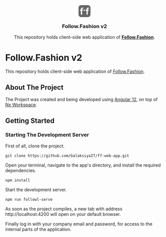<p align="center" style="margin-top:16px;">
    <img src="./public/ff-logo-small.svg" alt="Logo" width="38" height="38">

  <h3 align="center" style="margin-top:16px;">Follow.Fashion v2</h3>

  <p align="center">
    This repository holds client-side web application of <a href="https://follow.fashion/textile.html"><strong>Follow.Fashion</strong></a>.
  </p>
</p>

# Follow.Fashion v2

This repository holds client-side web application of [Follow.Fashion](https://follow.fashion/textile.html).

## About The Project

The Project was created and being developed using [Angular 12](https://angular.io/), on top of [Nx Workspace](https://nx.dev/).

## Getting Started

### Starting The Development Server

First of all, clone the project.

```
git clone https://github.com/GalaksiyaIT/ff-web-app.git
```

Open your terminal, navigate to the app's directory, and install the required dependencies.

```
npm install
```

Start the development server.

```
npm run followl-serve
```

As soon as the project compiles, a new tab with address http://localhost:4200 will open on your default browser.

Finally log in with your company email and password, for access to the internal parts of the application.
